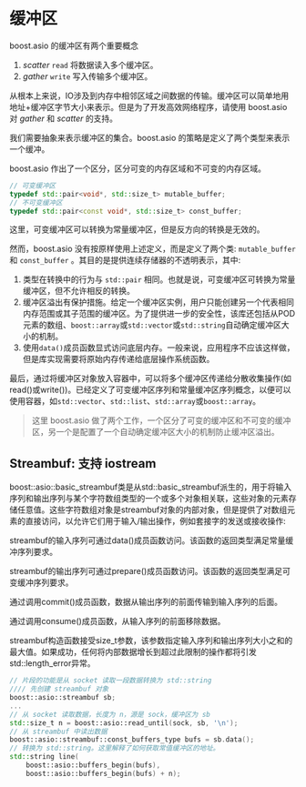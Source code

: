 # 缓冲区

boost.asio 的缓冲区有两个重要概念

1. *scatter* `read` 将数据读入多个缓冲区。
2. *gather* `write` 写入传输多个缓冲区。

从根本上来说，IO涉及到内存中相邻区域之间数据的传输。缓冲区可以简单地用地址+缓冲区字节大小来表示。但是为了开发高效网络程序，请使用 boost.asio 对 *gather* 和 *scatter* 的支持。

我们需要抽象来表示缓冲区的集合。boost.asio 的策略是定义了两个类型来表示一个缓冲。

boost.asio 作出了一个区分，区分可变的内存区域和不可变的内存区域。

```cpp
// 可变缓冲区
typedef std::pair<void*, std::size_t> mutable_buffer;
// 不可变缓冲区
typedef std::pair<const void*, std::size_t> const_buffer;
```

这里，可变缓冲区可以转换为常量缓冲区，但是反方向的转换是无效的。

然而，boost.asio 没有按原样使用上述定义，而是定义了两个类: `mutable_buffer` 和 `const_buffer` 。其目的是提供连续存储器的不透明表示，其中:

1. 类型在转换中的行为与 `std::pair` 相同。也就是说，可变缓冲区可转换为常量缓冲区，但不允许相反的转换。
2. 缓冲区溢出有保护措施。给定一个缓冲区实例，用户只能创建另一个代表相同内存范围或其子范围的缓冲区。为了提供进一步的安全性，该库还包括从POD元素的数组、`boost::array`或`std::vector`或`std::string`自动确定缓冲区大小的机制。
3. 使用`data()`成员函数显式访问底层内存。一般来说，应用程序不应该这样做，但是库实现需要将原始内存传递给底层操作系统函数。

最后，通过将缓冲区对象放入容器中，可以将多个缓冲区传递给分散收集操作(如read()或write())。已经定义了可变缓冲区序列和常量缓冲区序列概念，以便可以使用容器，如`std::vector`、`std::list`、`std::array`或`boost::array`。

> 这里 boost.asio 做了两个工作，一个区分了可变的缓冲区和不可变的缓冲区，另一个是配置了一个自动确定缓冲区大小的机制防止缓冲区溢出。

<!-- 因此，我们需要抽象来表示缓冲区的集合。升压中使用的方法。Asio是定义一个类型(实际上是两个类型)来表示一个缓冲区。这些可以存储在一个容器中，该容器可以被传递给分散-聚集操作。 -->

<!-- 除了将缓冲区指定为指针和字节大小之外，还可以使用Boost。Asio区分了可修改内存(称为可变内存)和不可修改内存(后者是从常量限定变量的存储中创建的)。因此，这两种类型可以定义如下: -->

## Streambuf: 支持 iostream

boost::asio::basic_streambuf类是从std::basic_streambuf派生的，用于将输入序列和输出序列与某个字符数组类型的一个或多个对象相关联，这些对象的元素存储任意值。这些字符数组对象是streambuf对象的内部对象，但是提供了对数组元素的直接访问，以允许它们用于输入/输出操作，例如套接字的发送或接收操作:

streambuf的输入序列可通过data()成员函数访问。该函数的返回类型满足常量缓冲序列要求。

streambuf的输出序列可通过prepare()成员函数访问。该函数的返回类型满足可变缓冲序列要求。

通过调用commit()成员函数，数据从输出序列的前面传输到输入序列的后面。

通过调用consume()成员函数，从输入序列的前面移除数据。

streambuf构造函数接受size_t参数，该参数指定输入序列和输出序列大小之和的最大值。如果成功，任何将内部数据增长到超过此限制的操作都将引发std::length_error异常。

```cpp
// 片段的功能是从 socket 读取一段数据转换为 std::string
//// 先创建 streambuf 对象
boost::asio::streambuf sb;
...
// 从 socket 读取数据，长度为 n，源是 sock，缓冲区为 sb
std::size_t n = boost::asio::read_until(sock, sb, '\n');
// 从 streambuf 中读出数据
boost::asio::streambuf::const_buffers_type bufs = sb.data();
// 转换为 std::string。这里解释了如何获取常值缓冲区的地址。
std::string line(
    boost::asio::buffers_begin(bufs),
    boost::asio::buffers_begin(bufs) + n);
```

